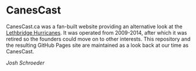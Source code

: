 # CanesCast

CanesCast.ca was a fan-built website providing an alternative look at the 
[Lethbridge Hurricanes](http://www.lethbridgehurricanes.com). It was operated from 2009-2014, after which
it was retired so the founders could move on to other interests. This repository and the resulting GitHub Pages
site are maintained as a look back at our time as CanesCast.

_Josh Schroeder_
